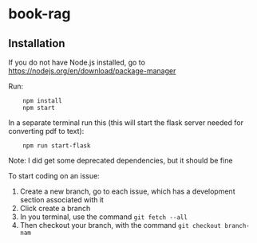 # book-rag
## Installation
If you do not have Node.js installed, go to https://nodejs.org/en/download/package-manager

Run: 
```
    npm install
    npm start
```

In a separate terminal run this (this will start the flask server needed for converting pdf to text):
```
    npm run start-flask
```

Note: I did get some deprecated dependencies, but it should be fine

To start coding on an issue:
1. Create a new branch, go to each issue, which has a development section associated with it
2. Click create a branch
3. In you terminal, use the command ``` git fetch --all ```
4. Then checkout your branch, with the command ``` git checkout branch-nam ```
